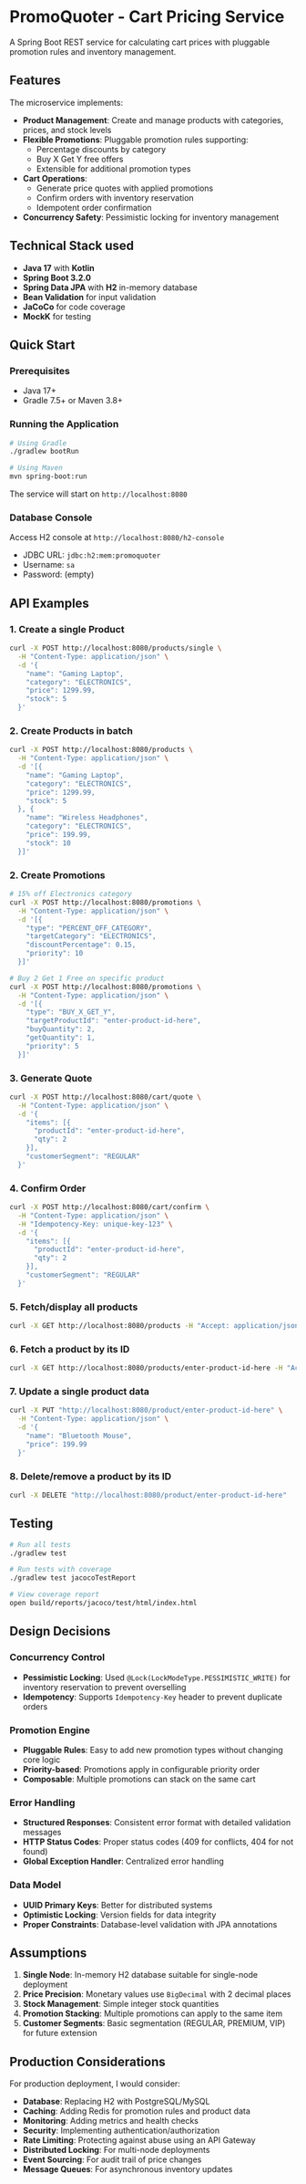 # PromoQuoter - Cart Pricing Service

A Spring Boot REST service for calculating cart prices with pluggable promotion rules and inventory management.

## Features
The microservice implements:
- **Product Management**: Create and manage products with categories, prices, and stock levels
- **Flexible Promotions**: Pluggable promotion rules supporting:
    - Percentage discounts by category
    - Buy X Get Y free offers
    - Extensible for additional promotion types
- **Cart Operations**:
    - Generate price quotes with applied promotions
    - Confirm orders with inventory reservation
    - Idempotent order confirmation
- **Concurrency Safety**: Pessimistic locking for inventory management


## Technical Stack used

- **Java 17** with **Kotlin**
- **Spring Boot 3.2.0**
- **Spring Data JPA** with **H2** in-memory database
- **Bean Validation** for input validation
- **JaCoCo** for code coverage
- **MockK** for testing

## Quick Start

### Prerequisites
- Java 17+
- Gradle 7.5+ or Maven 3.8+

### Running the Application

```bash
# Using Gradle
./gradlew bootRun

# Using Maven
mvn spring-boot:run
```

The service will start on `http://localhost:8080`

### Database Console
Access H2 console at `http://localhost:8080/h2-console`
- JDBC URL: `jdbc:h2:mem:promoquoter`
- Username: `sa`
- Password: (empty)

## API Examples

### 1. Create a single Product
```bash
curl -X POST http://localhost:8080/products/single \
  -H "Content-Type: application/json" \
  -d '{
    "name": "Gaming Laptop",
    "category": "ELECTRONICS",
    "price": 1299.99,
    "stock": 5
  }'
```

### 2. Create Products in batch

```bash
curl -X POST http://localhost:8080/products \
  -H "Content-Type: application/json" \
  -d '[{
    "name": "Gaming Laptop",
    "category": "ELECTRONICS",
    "price": 1299.99,
    "stock": 5
  }, {
    "name": "Wireless Headphones",
    "category": "ELECTRONICS", 
    "price": 199.99,
    "stock": 10
  }]'
```

### 2. Create Promotions

```bash
# 15% off Electronics category
curl -X POST http://localhost:8080/promotions \
  -H "Content-Type: application/json" \
  -d '[{
    "type": "PERCENT_OFF_CATEGORY",
    "targetCategory": "ELECTRONICS",
    "discountPercentage": 0.15,
    "priority": 10
  }]'

# Buy 2 Get 1 Free on specific product
curl -X POST http://localhost:8080/promotions \
  -H "Content-Type: application/json" \
  -d '[{
    "type": "BUY_X_GET_Y",
    "targetProductId": "enter-product-id-here",
    "buyQuantity": 2,
    "getQuantity": 1,
    "priority": 5
  }]'
```

### 3. Generate Quote

```bash
curl -X POST http://localhost:8080/cart/quote \
  -H "Content-Type: application/json" \
  -d '{
    "items": [{
      "productId": "enter-product-id-here",
      "qty": 2
    }],
    "customerSegment": "REGULAR"
  }'
```

### 4. Confirm Order

```bash
curl -X POST http://localhost:8080/cart/confirm \
  -H "Content-Type: application/json" \
  -H "Idempotency-Key: unique-key-123" \
  -d '{
    "items": [{
      "productId": "enter-product-id-here", 
      "qty": 2
    }],
    "customerSegment": "REGULAR"
  }'
```

### 5. Fetch/display all products

```bash
curl -X GET http://localhost:8080/products -H "Accept: application/json"
```

### 6. Fetch a product by its ID

```bash
curl -X GET http://localhost:8080/products/enter-product-id-here -H "Accept: application/json" 
```

### 7. Update a single product data

```bash
curl -X PUT "http://localhost:8080/product/enter-product-id-here" \
  -H "Content-Type: application/json" \
  -d '{
    "name": "Bluetooth Mouse",
    "price": 199.99
  }'
```

### 8. Delete/remove a product by its ID
```bash
curl -X DELETE "http://localhost:8080/product/enter-product-id-here"
```


## Testing

```bash
# Run all tests
./gradlew test

# Run tests with coverage
./gradlew test jacocoTestReport

# View coverage report
open build/reports/jacoco/test/html/index.html
```

## Design Decisions

### Concurrency Control
- **Pessimistic Locking**: Used `@Lock(LockModeType.PESSIMISTIC_WRITE)` for inventory reservation to prevent overselling
- **Idempotency**: Supports `Idempotency-Key` header to prevent duplicate orders

### Promotion Engine
- **Pluggable Rules**: Easy to add new promotion types without changing core logic
- **Priority-based**: Promotions apply in configurable priority order
- **Composable**: Multiple promotions can stack on the same cart

### Error Handling
- **Structured Responses**: Consistent error format with detailed validation messages
- **HTTP Status Codes**: Proper status codes (409 for conflicts, 404 for not found)
- **Global Exception Handler**: Centralized error handling

### Data Model
- **UUID Primary Keys**: Better for distributed systems
- **Optimistic Locking**: Version fields for data integrity
- **Proper Constraints**: Database-level validation with JPA annotations

## Assumptions

1. **Single Node**: In-memory H2 database suitable for single-node deployment
2. **Price Precision**: Monetary values use `BigDecimal` with 2 decimal places
3. **Stock Management**: Simple integer stock quantities
4. **Promotion Stacking**: Multiple promotions can apply to the same item
5. **Customer Segments**: Basic segmentation (REGULAR, PREMIUM, VIP) for future extension

## Production Considerations

For production deployment, I would consider:

- **Database**: Replacing H2 with PostgreSQL/MySQL
- **Caching**: Adding Redis for promotion rules and product data
- **Monitoring**: Adding metrics and health checks
- **Security**: Implementing authentication/authorization
- **Rate Limiting**: Protecting against abuse using an API Gateway
- **Distributed Locking**: For multi-node deployments
- **Event Sourcing**: For audit trail of price changes
- **Message Queues**: For asynchronous inventory updates